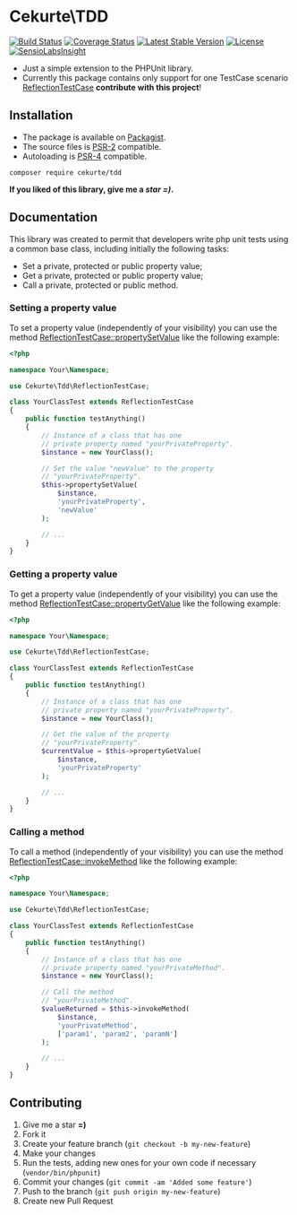 # Cekurte\TDD

[![Build Status](https://img.shields.io/travis/jpcercal/cekurte-tdd/master.svg?style=flat-square)](http://travis-ci.org/jpcercal/cekurte-tdd)
[![Coverage Status](https://coveralls.io/repos/jpcercal/cekurte-tdd/badge.svg)](https://coveralls.io/r/jpcercal/cekurte-tdd)
[![Latest Stable Version](https://img.shields.io/packagist/v/cekurte/tdd.svg?style=flat-square)](https://packagist.org/packages/cekurte/tdd)
[![License](https://img.shields.io/packagist/l/cekurte/tdd.svg?style=flat-square)](https://packagist.org/packages/cekurte/tdd)
[![SensioLabsInsight](https://insight.sensiolabs.com/projects/26db2ab3-e452-4267-9742-2e0cac04f765/mini.png)](https://insight.sensiolabs.com/projects/26db2ab3-e452-4267-9742-2e0cac04f765)

- Just a simple extension to the PHPUnit library.
- Currently this package contains only support for one TestCase scenario [ReflectionTestCase](https://github.com/jpcercal/cekurte-tdd/blob/master/src/ReflectionTestCase.php) **contribute with this project**!

## Installation

- The package is available on [Packagist](http://packagist.org/packages/cekurte/tdd).
- The source files is [PSR-2](https://github.com/php-fig/fig-standards/blob/master/accepted/PSR-2-coding-style-guide.md) compatible.
- Autoloading is [PSR-4](https://github.com/php-fig/fig-standards/blob/master/accepted/PSR-4-autoloader.md) compatible.

```shell
composer require cekurte/tdd
```

**If you liked of this library, give me a *star =)*.**

## Documentation

This library was created to permit that developers write php unit tests using a common base class, including initially the following tasks:

- Set a private, protected or public property value;
- Get a private, protected or public property value;
- Call a private, protected or public method.

### Setting a property value

To set a property value (independently of your visibility) you can use the method [ReflectionTestCase::propertySetValue](https://github.com/cekurte/tdd/blob/master/src/ReflectionTestCase.php#L34) like the following example:

```php
<?php

namespace Your\Namespace;

use Cekurte\Tdd\ReflectionTestCase;

class YourClassTest extends ReflectionTestCase
{
    public function testAnything()
    {
        // Instance of a class that has one
        // private property named "yourPrivateProperty".
        $instance = new YourClass();

        // Set the value "newValue" to the property
        // "yourPrivateProperty".
        $this->propertySetValue(
            $instance,
            'yourPrivateProperty',
            'newValue'
        );

        // ...
    }
}
```

### Getting a property value

To get a property value (independently of your visibility) you can use the method [ReflectionTestCase::propertyGetValue](https://github.com/cekurte/tdd/blob/master/src/ReflectionTestCase.php#L53) like the following example:

```php
<?php

namespace Your\Namespace;

use Cekurte\Tdd\ReflectionTestCase;

class YourClassTest extends ReflectionTestCase
{
    public function testAnything()
    {
        // Instance of a class that has one
        // private property named "yourPrivateProperty".
        $instance = new YourClass();

        // Get the value of the property
        // "yourPrivateProperty".
        $currentValue = $this->propertyGetValue(
            $instance,
            'yourPrivateProperty'
        );

        // ...
    }
}
```

### Calling a method

To call a method (independently of your visibility) you can use the method [ReflectionTestCase::invokeMethod](https://github.com/cekurte/tdd/blob/master/src/ReflectionTestCase.php#L16) like the following example:

```php
<?php

namespace Your\Namespace;

use Cekurte\Tdd\ReflectionTestCase;

class YourClassTest extends ReflectionTestCase
{
    public function testAnything()
    {
        // Instance of a class that has one
        // private property named "yourPrivateMethod".
        $instance = new YourClass();

        // Call the method
        // "yourPrivateMethod".
        $valueReturned = $this->invokeMethod(
            $instance,
            'yourPrivateMethod',
            ['param1', 'param2', 'paramN']
        );

        // ...
    }
}
```

Contributing
------------

1. Give me a star **=)**
1. Fork it
2. Create your feature branch (`git checkout -b my-new-feature`)
3. Make your changes
4. Run the tests, adding new ones for your own code if necessary (`vendor/bin/phpunit`)
5. Commit your changes (`git commit -am 'Added some feature'`)
6. Push to the branch (`git push origin my-new-feature`)
7. Create new Pull Request
